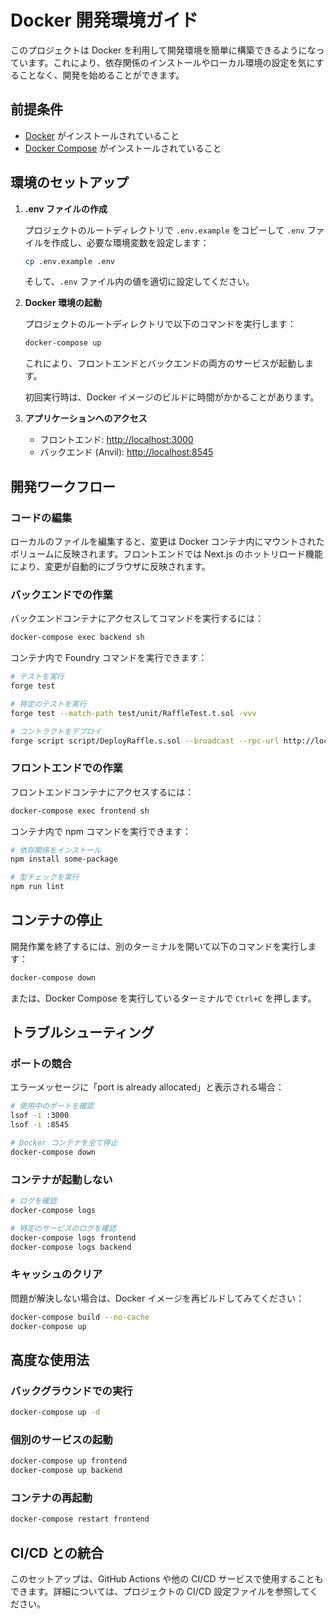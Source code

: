# Docker 開発環境ガイド

このプロジェクトは Docker を利用して開発環境を簡単に構築できるようになっています。これにより、依存関係のインストールやローカル環境の設定を気にすることなく、開発を始めることができます。

## 前提条件

- [Docker](https://docs.docker.com/get-docker/) がインストールされていること
- [Docker Compose](https://docs.docker.com/compose/install/) がインストールされていること

## 環境のセットアップ

1. **.env ファイルの作成**

   プロジェクトのルートディレクトリで `.env.example` をコピーして `.env` ファイルを作成し、必要な環境変数を設定します：

   ```bash
   cp .env.example .env
   ```

   そして、`.env` ファイル内の値を適切に設定してください。

2. **Docker 環境の起動**

   プロジェクトのルートディレクトリで以下のコマンドを実行します：

   ```bash
   docker-compose up
   ```

   これにより、フロントエンドとバックエンドの両方のサービスが起動します。

   初回実行時は、Docker イメージのビルドに時間がかかることがあります。

3. **アプリケーションへのアクセス**

   - フロントエンド: [http://localhost:3000](http://localhost:3000)
   - バックエンド (Anvil): [http://localhost:8545](http://localhost:8545)

## 開発ワークフロー

### コードの編集

ローカルのファイルを編集すると、変更は Docker コンテナ内にマウントされたボリュームに反映されます。フロントエンドでは Next.js のホットリロード機能により、変更が自動的にブラウザに反映されます。

### バックエンドでの作業

バックエンドコンテナにアクセスしてコマンドを実行するには：

```bash
docker-compose exec backend sh
```

コンテナ内で Foundry コマンドを実行できます：

```bash
# テストを実行
forge test

# 特定のテストを実行
forge test --match-path test/unit/RaffleTest.t.sol -vvv

# コントラクトをデプロイ
forge script script/DeployRaffle.s.sol --broadcast --rpc-url http://localhost:8545
```

### フロントエンドでの作業

フロントエンドコンテナにアクセスするには：

```bash
docker-compose exec frontend sh
```

コンテナ内で npm コマンドを実行できます：

```bash
# 依存関係をインストール
npm install some-package

# 型チェックを実行
npm run lint
```

## コンテナの停止

開発作業を終了するには、別のターミナルを開いて以下のコマンドを実行します：

```bash
docker-compose down
```

または、Docker Compose を実行しているターミナルで `Ctrl+C` を押します。

## トラブルシューティング

### ポートの競合

エラーメッセージに「port is already allocated」と表示される場合：

```bash
# 使用中のポートを確認
lsof -i :3000
lsof -i :8545

# Docker コンテナを全て停止
docker-compose down
```

### コンテナが起動しない

```bash
# ログを確認
docker-compose logs

# 特定のサービスのログを確認
docker-compose logs frontend
docker-compose logs backend
```

### キャッシュのクリア

問題が解決しない場合は、Docker イメージを再ビルドしてみてください：

```bash
docker-compose build --no-cache
docker-compose up
```

## 高度な使用法

### バックグラウンドでの実行

```bash
docker-compose up -d
```

### 個別のサービスの起動

```bash
docker-compose up frontend
docker-compose up backend
```

### コンテナの再起動

```bash
docker-compose restart frontend
```

## CI/CD との統合

このセットアップは、GitHub Actions や他の CI/CD サービスで使用することもできます。詳細については、プロジェクトの CI/CD 設定ファイルを参照してください。